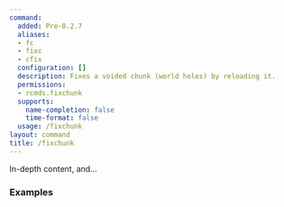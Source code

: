 ```yaml
---
command:
  added: Pre-0.2.7
  aliases:
  - fc
  - fixc
  - cfix
  configuration: []
  description: Fixes a voided chunk (world holes) by reloading it.
  permissions:
  - rcmds.fixchunk
  supports:
    name-completion: false
    time-format: false
  usage: /fixchunk
layout: command
title: /fixchunk
---
```


In-depth content, and...

### Examples



